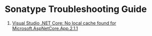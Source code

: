 # Sonatype Troubleshooting Guide

1. [Visual Studio .NET Core: No local cache found for Microsoft.AspNetCore.App.2.1.1](/Visual%20Studio)
